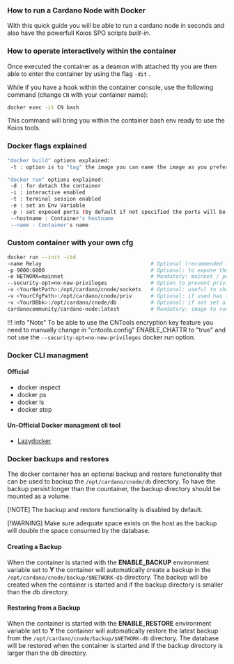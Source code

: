 ### How to run a **Cardano Node** with Docker

With this quick guide you will be able to run a cardano node in seconds and also have the powerfull Koios SPO scripts *built-in*.

### How to operate interactively within the container

Once executed the container as a deamon with attached tty you are then able to enter the container by using the flag `-dit` .

While if you have a hook within the container console, use the following command (change `CN` with your container name):

```bash
docker exec -it CN bash 
```

This command will bring you within the container bash env ready to use the Koios tools.

### Docker flags explained

```bash
"docker build" options explained:
 -t : option is to "tag" the image you can name the image as you prefer as long as you maintain the references between dockerfiles.

"docker run" options explained:
 -d : for detach the container
 -i : interactive enabled 
 -t : terminal session enabled
 -e : set an Env Variable
 -p : set exposed ports (by default if not specified the ports will be reachable only internally)
 --hostname : Container's hostname
 --name : Container's name
```

### Custom container with your own cfg

```bash
docker run --init -itd  
-name Relay                                   # Optional (recommended for quick access): set a name for your newly created container.
-p 9000:6000                                  # Optional: to expose the internal container's port (6000) to the host <IP> port 9000
-e NETWORK=mainnet                            # Mandatory: mainnet / preprod / guild-mainnet / guild
--security-opt=no-new-privileges              # Option to prevent privilege escalations
-v <YourNetPath>:/opt/cardano/cnode/sockets   # Optional: useful to share the node socket with other containers
-v <YourCfgPath>:/opt/cardano/cnode/priv      # Optional: if used has to contain all the sensitive keys needed to run a node as core
-v <YourDBbk>:/opt/cardano/cnode/db           # Optional: if not set a fresh DB will be downloaded from scratch
cardanocommunity/cardano-node:latest          # Mandatory: image to run
```

!!! info "Note"
    To be able to use the CNTools encryption key feature you need to manually change in "cntools.config" ENABLE_CHATTR to "true" and not use the `--security-opt=no-new-privileges` docker run option.

### Docker CLI managment

#### Official
- docker inspect
- docker ps
- docker ls
- docker stop

#### Un-Official Docker managment cli tool
- [Lazydocker](https://github.com/jesseduffield/lazydocker)

### Docker backups and restores

The docker container has an optional backup and restore functionality that can be used to backup the `/opt/cardano/cnode/db` directory. To have the 
backup persist longer than the countainer, the backup directory should be mounted as a volume.

[!NOTE]
The backup and restore functionality is disabled by default.

[!WARNING]
Make sure adequate space exists on the host as the backup will double the space consumed by the database. 

#### Creating a Backup

When the container is started with the **ENABLE_BACKUP** environment variable set to **Y** the container will automatically create a
backup in the `/opt/cardano/cnode/backup/$NETWORK-db` directory. The backup will be created when the container is started and if the
backup directory is smaller than the db directory.

#### Restoring from a Backup

When the container is started with the **ENABLE_RESTORE** environment variable set to **Y** the container will automatically restore
the latest backup from the `/opt/cardano/cnode/backup/$NETWORK-db` directory. The database will be restored when the container is started
and if the backup directory is larger than the db directory.
